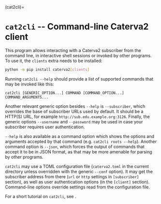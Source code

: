 (cat2cli)=
# `cat2cli` -- Command-line Caterva2 client

This program allows interacting with a Caterva2 subscriber from the command line, in interactive shell sessions or invoked by other programs.  To use it, the `clients` extra needs to be installed:

```sh
python -m pip install caterva2[clients]
```

Running `cat2cli --help` should provide a list of supported commands that may be invoked like this:

```
cat2cli [GENERIC_OPTION...] COMMAND [COMMAND_OPTION...] COMMAND_ARGUMENTS...
```

Another relevant generic option besides `--help` is `--subscriber`, which overrides the base of subscriber URLs used by default.  It should be a HTTP(S) URL, for example `http://sub.edu.example.org:3126`.  Finally, the generic options `--username` and `--password` may be used in case your subscriber requires user authentication.

`--help` is also available as a command option which shows the options and arguments accepted by that command (e.g. `cat2cli roots --help`).  Another command option is `--json`, which forces the output of commands that accept it to be in JSON format, as that may be more amenable for parsing by other programs.

`cat2cli` may use a TOML configuration file (`caterva2.toml` in the current directory unless overridden with the generic `--conf` option).  It may get the subscriber address from there (`url` or `http` settings in `[subscriber]` section), as well as user authentication options (in the `[client]` section).  Command-line options override settings read from the configuration file.

For a short tutorial on `cat2cli`, see [](Using-the-command-line-client).
